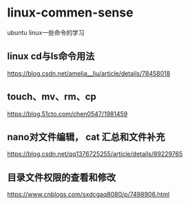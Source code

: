 # linux-commen-sense
ubuntu linux一些命令的学习

## linux cd与ls命令用法
https://blog.csdn.net/amelia__liu/article/details/78458018
## touch、mv、rm、cp
https://blog.51cto.com/chen0547/1981459
## nano对文件编辑， cat 汇总和文件补充
https://blog.csdn.net/qq1376725255/article/details/89229765
## 目录文件权限的查看和修改
https://www.cnblogs.com/sxdcgaq8080/p/7498906.html
